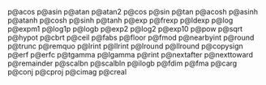 p@acos
p@asin
p@atan
p@atan2
p@cos
p@sin
p@tan
p@acosh
p@asinh
p@atanh
p@cosh
p@sinh
p@tanh
p@exp
p@frexp
p@ldexp
p@log
p@expm1
p@log1p
p@logb
p@exp2
p@log2
p@exp10
p@pow
p@sqrt
p@hypot
p@cbrt
p@ceil
p@fabs
p@floor
p@fmod
p@nearbyint
p@round
p@trunc
p@remquo
p@lrint
p@llrint
p@lround
p@llround
p@copysign
p@erf
p@erfc
p@tgamma
p@lgamma
p@rint
p@nextafter
p@nexttoward
p@remainder
p@scalbn
p@scalbln
p@ilogb
p@fdim
p@fma
p@carg
p@conj
p@cproj
p@cimag
p@creal